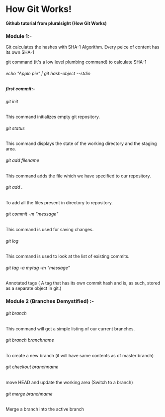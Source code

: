 # How Git Works!
#### Github tutorial from pluralsight (How Git Works)

### Module 1:-

  Git calculates the hashes with SHA-1 Algorithm. Every peice of content has its own SHA-1

  git command (it's a low level plumbing command) to calculate SHA-1 
   ###### echo "Apple pie" | git hash-object --stdin
   ##### first commit:-
   ###### git init 
This command initializes empty git repository.

###### git status
This command displays the state of the working directory and the staging area.

###### git add filename
This command adds the file which we have specified to our repository.

###### git add .
To add all the files present in directory to repository.

###### git commit -m "message"
This command is used for saving changes.

###### git log
This command is used to look at the list of existing commits.

###### git tag -a mytag -m "message"
Annotated tags ( A tag that has its own commit hash and is, as such, stored as a separate object in git.)

### Module 2 (Branches Demystified) :-

###### git branch
This command will get a simple listing of our current branches.

###### git branch branchname
To create a new branch (it will have same contents as of master branch)

###### git checkout branchname
move HEAD and update the working area (Switch to a branch)

###### git merge branchname
Merge a branch into the active branch

